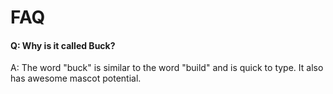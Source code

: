 # FAQ

#### **Q: Why is it called Buck?**

A: The word "buck" is similar to the word "build" and is quick to type. It also
has awesome mascot potential.
